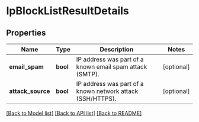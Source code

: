 # IpBlockListResultDetails

## Properties
Name | Type | Description | Notes
------------ | ------------- | ------------- | -------------
**email_spam** | **bool** | IP address was part of a known email spam attack (SMTP). | [optional] 
**attack_source** | **bool** | IP address was part of a known network attack (SSH/HTTPS). | [optional] 

[[Back to Model list]](../../README.md#documentation-for-models) [[Back to API list]](../../README.md#documentation-for-api-endpoints) [[Back to README]](../../README.md)

